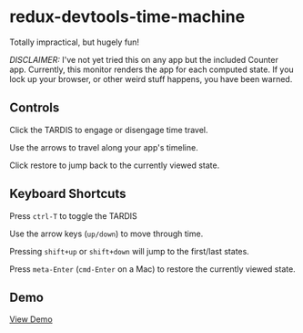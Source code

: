 # redux-devtools-time-machine

Totally impractical, but hugely fun!

*DISCLAIMER:* I've not yet tried this on any app but the included Counter app.
Currently, this monitor renders the app for each computed state.
If you lock up your browser, or other weird stuff happens, you have been warned.

## Controls

Click the TARDIS to engage or disengage time travel.

Use the arrows to travel along your app's timeline.

Click restore to jump back to the currently viewed state.

## Keyboard Shortcuts

Press `ctrl-T` to toggle the TARDIS

Use the arrow keys (`up/down`) to move through time.

Pressing `shift+up` or `shift+down` will jump to the first/last states.

Press `meta-Enter` (`cmd-Enter` on a Mac) to restore the currently viewed state.

## Demo

[View Demo](http://bspaulding.github.io/redux-devtools-time-machine/)
